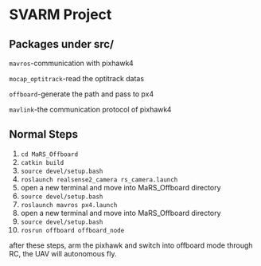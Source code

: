 # SVARM Project

## Packages under src/

`mavros`-communication with pixhawk4

`mocap_optitrack`-read the optitrack datas

`offboard`-generate the path and pass to px4

`mavlink`-the communication protocol of pixhawk4

## Normal Steps

1. `cd MaRS_Offboard`
2. `catkin build`
3. `source devel/setup.bash`
4. `roslaunch realsense2_camera rs_camera.launch`
5. open a new terminal and move into MaRS_Offboard directory
6. `source devel/setup.bash`
7. `roslaunch mavros px4.launch`
8. open a new terminal and move into MaRS_Offboard directory
9. `source devel/setup.bash`
10. `rosrun offboard offboard_node`

after these steps, arm the pixhawk and switch into offboard mode through RC, the UAV will autonomous fly.



